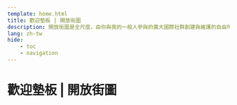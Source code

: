 ```yaml
---
template: home.html
title: 歡迎墊板 | 開放街圖
description: 開放街圖是全尺度，由你與我的一般人參與的廣大國際社群創建與維護的自由可編輯的地圖。
lang: zh-tw
hide:
    - toc
    - navigation
---
```


# 歡迎墊板 | 開放街圖

<!-- (1) { .annotate }

1.  [:simple-openstreetmap: OpenStreetMap](https://www.openstreetmap.org){:target="_blank"} 社群與[基金會](https://osmfoundation.org){:target="_blank"}的歡迎墊板。開放街圖是全尺度，由廣大國際社群創建與維護的自由可編輯的地圖，任何人都可以創建帳號然後在幾分鐘內開始在[開放街圖](https://www.openstreetmap.org){:target="_blank"}上編輯。
    
    這份指南以[創用CC相同分式分享一般授權 :fontawesome-brands-creative-commons-by:](http://creativecommons.org/licenses/by-sa/2.0/){:target="_blank"} 釋出。如果你想要貢獻或是提供意見，請到[程式碼倉櫥](https://github.com/osmfoundation/welcome-mat/issues){:target="_blank"}提出議題。
 -->
<!-- Screenshots are from https://youtu.be/Phwrgb16oEM -->
